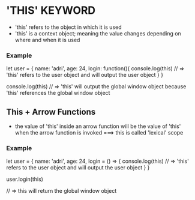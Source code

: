 # 'THIS' KEYWORD

* 'this' refers to the object in which it is used
* 'this' is a context object; meaning the value changes depending on where and when it is used


### Example

let user = {
    name: 'adri',
    age: 24,
    login: function(){
        console.log(this)
        // => 'this' refers to the user object and will output the user object
    }
}

console.log(this)
// => 'this' will output the global window object because 'this' references the global window object

## This + Arrow Functions

* the value of 'this' inside an arrow function will be the value of 'this' when the arrow function is invoked ===> this is called 'lexical' scope

### Example


let user = {
    name: 'adri',
    age: 24,
    login = () => {
        console.log(this)
        // => 'this' refers to the user object and will output the user object
    }
}

user.login(this)

// => this will return the global window object
